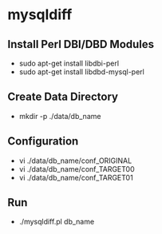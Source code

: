 mysqldiff
=========

Install Perl DBI/DBD Modules
----------------------------
* sudo apt-get install libdbi-perl
* sudo apt-get install libdbd-mysql-perl

Create Data Directory
---------------------
* mkdir -p ./data/db_name

Configuration
-------------
* vi ./data/db_name/conf_ORIGINAL
* vi ./data/db_name/conf_TARGET00
* vi ./data/db_name/conf_TARGET01

Run
---
* ./mysqldiff.pl db_name

